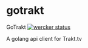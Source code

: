 # gotrakt
GoTrakt
[![wercker status](https://app.wercker.com/status/1d0c95c004016c65758ce68c0d60c608/m "wercker status")](https://app.wercker.com/project/bykey/1d0c95c004016c65758ce68c0d60c608)

A golang api client for Trakt.tv

